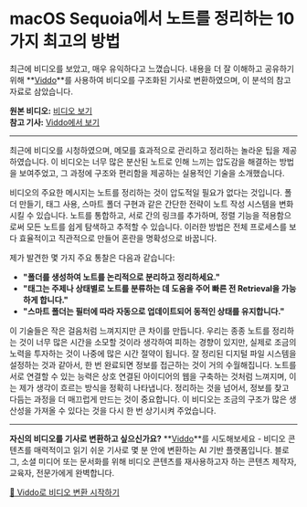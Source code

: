 # macOS Sequoia에서 노트를 정리하는 10가지 최고의 방법

최근에 비디오를 보았고, 매우 유익하다고 느꼈습니다. 내용을 더 잘 이해하고 공유하기 위해 **[Viddo](https://viddo.pro/)**를 사용하여 비디오를 구조화된 기사로 변환하였으며, 이 분석의 참고 자료로 삼았습니다.

**원본 비디오:** [비디오 보기](https://www.youtube.com/watch?v=zN45Rq6toiU)  
**참고 기사:** [Viddo에서 보기](https://viddo.pro/zh/video-result/b8605efd-4c08-4e4a-a1b7-be044ac6e59c)

---

최근에 비디오를 시청하였으며, 메모를 효과적으로 관리하고 정리하는 놀라운 팁을 제공하였습니다. 이 비디오는 너무 많은 분산된 노트로 인해 느끼는 압도감을 해결하는 방법을 보여주었고, 그 과정에 구조와 편리함을 제공하는 실용적인 기술을 소개했습니다.

비디오의 주요한 메시지는 노트를 정리하는 것이 압도적일 필요가 없다는 것입니다. 폴더 만들기, 태그 사용, 스마트 폴더 구현과 같은 간단한 전략이 노트 작성 시스템을 변화시킬 수 있습니다. 노트를 통합하고, 서로 간의 링크를 추가하며, 정렬 기능을 적용함으로써 모든 노트를 쉽게 탐색하고 추적할 수 있습니다. 이러한 방법은 전체 프로세스를 보다 효율적이고 직관적으로 만들어 혼란을 명확성으로 바꿉니다.

제가 발견한 몇 가지 주요 통찰은 다음과 같습니다:

- **"폴더를 생성하여 노트를 논리적으로 분리하고 정리하세요."**
- **"태그는 주제나 상태별로 노트를 분류하는 데 도움을 주어 빠른 전 Retrieval을 가능하게 합니다."**
- **"스마트 폴더는 필터에 따라 자동으로 업데이트되어 동적인 상태를 유지합니다."**

이 기술들은 작은 걸음처럼 느껴지지만 큰 차이를 만듭니다. 우리는 종종 노트를 정리하는 것이 너무 많은 시간을 소모할 것이라 생각하여 피하는 경향이 있지만, 실제로 조금의 노력을 투자하는 것이 나중에 많은 시간 절약이 됩니다. 잘 정리된 디지털 파일 시스템을 설정하는 것과 같아서, 한 번 완료되면 정보를 접근하는 것이 거의 수월해집니다. 노트를 서로 연결할 수 있는 능력은 상호 연결된 아이디어의 웹을 구축하는 것처럼 느껴지며, 이는 제가 생각이 흐르는 방식을 정확히 나타냅니다. 정리하는 것을 넘어서, 정보를 찾고 다듬는 과정을 더 매끄럽게 만드는 것이 중요합니다. 이 비디오는 조금의 구조가 많은 생산성을 가져올 수 있다는 것을 다시 한 번 상기시켜 주었습니다.

---

**자신의 비디오를 기사로 변환하고 싶으신가요?** **[Viddo](https://viddo.pro/)**를 시도해보세요 - 비디오 콘텐츠를 매력적이고 읽기 쉬운 기사로 몇 분 안에 변환하는 AI 기반 플랫폼입니다. 블로그, 소셜 미디어 또는 문서화를 위해 비디오 콘텐츠를 재사용하고자 하는 콘텐츠 제작자, 교육자, 전문가에게 완벽합니다.

[🚀 Viddo로 비디오 변환 시작하기](https://viddo.pro/)